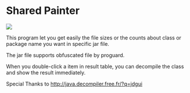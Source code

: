 # Shared Painter

<img src="https://raw.github.com/gunoodaddy/ClassSpaceChecker/master/ClassSpaceCheckerIntro.png"/>

This program let you get easily the file sizes or the counts about class or package name you want in specific jar file.

The jar file supports obfuscated file by proguard.

When you double-click a item in result table, you can decompile the class and show the result immediately.

Special Thanks to http://java.decompiler.free.fr/?q=jdgui

